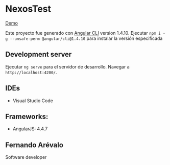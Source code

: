 # NexosTest
<a target="_blank" href="https://test-nt.herokuapp.com/">Demo</a>

Este proyecto fue generado con [Angular CLI](https://github.com/angular/angular-cli) version 1.4.10.
Ejecutar `npm i -g --unsafe-perm @angular/cli@1.4.10` para instalar la versión especificada

## Development server

Ejecutar `ng serve` para el servidor de desarrollo. Navegar a `http://localhost:4200/`. 

## IDEs 
- Visual Studio Code

## Frameworks: 
- AngularJS: 4.4.7

## Fernando Arévalo
Software developer